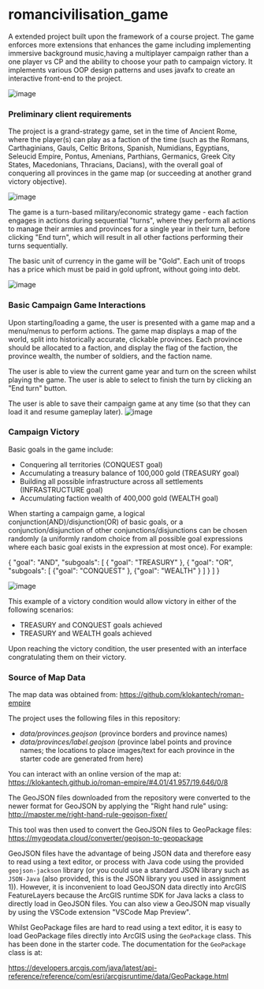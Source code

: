 # romancivilisation_game

A extended project built upon the framework of a course project. The game enforces more extensions that enhances the game including implementing immersive background music,having a multiplayer campaign rather than a one player vs CP and the ability to choose your path to campaign victory. It implements various OOP design patterns and uses javafx to create an interactive front-end to the project. 

![image](https://user-images.githubusercontent.com/73875509/150711108-bced4bb3-88d9-46af-91eb-edb1e549107f.png)

### Preliminary client requirements

The project is a grand-strategy game, set in the time of Ancient Rome, where the player(s) can play as a faction of the time (such as the Romans, Carthaginians, Gauls, Celtic Britons, Spanish, Numidians, Egyptians, Seleucid Empire, Pontus, Amenians, Parthians, Germanics, Greek City States, Macedonians, Thracians, Dacians), with the overall goal of conquering all provinces in the game map (or succeeding at another grand victory objective).

![image](https://user-images.githubusercontent.com/73875509/150711462-351981e1-d7b6-4fb4-a104-91e329e310fc.png)


The game is a turn-based military/economic strategy game - each faction engages in actions during sequential "turns", where they perform all actions to manage their armies and provinces for a single year in their turn, before clicking "End turn", which will result in all other factions performing their turns sequentially.

The basic unit of currency in the game will be "Gold". Each unit of troops has a price which must be paid in gold upfront, without going into debt.

![image](https://user-images.githubusercontent.com/73875509/150716713-8138c403-694a-45ca-badf-50b3541e2f68.png)

### Basic Campaign Game Interactions

Upon starting/loading a game, the user is presented with a game map and a menu/menus to perform actions. The game map displays a map of the world, split into historically accurate, clickable provinces. Each province should be allocated to a faction, and display the flag of the faction, the province wealth, the number of soldiers, and the faction name.

The user is able to view the current game year and turn on the screen whilst playing the game. The user is able to select to finish the turn by clicking an "End turn" button.

The user is able to save their campaign game at any time (so that they can load it and resume gameplay later).
![image](https://user-images.githubusercontent.com/73875509/150716878-20abc340-c88a-4dd6-b512-192a5e24fcf1.png)

### Campaign Victory

Basic goals in the game include:

* Conquering all territories (CONQUEST goal)
* Accumulating a treasury balance of 100,000 gold (TREASURY goal)
* Building all possible infrastructure across all settlements (INFRASTRUCTURE goal)
* Accumulating faction wealth of 400,000 gold (WEALTH goal)

When starting a campaign game, a logical conjunction(AND)/disjunction(OR) of basic goals, or a conjunction/disjunction of other conjunctions/disjunctions can be chosen randomly (a uniformly random choice from all possible goal expressions where each basic goal exists in the expression at most once). For example:

{ "goal": "AND", "subgoals":
  [ { "goal": "TREASURY" },
    { "goal": "OR", "subgoals":
      [ {"goal": "CONQUEST" },
        {"goal": "WEALTH" }
      ]
    }
  ]
}

![image](https://user-images.githubusercontent.com/73875509/150711585-d6680440-6e33-4553-80cd-4651211fd35f.png)

This example of a victory condition would allow victory in either of the following scenarios:

* TREASURY and CONQUEST goals achieved
* TREASURY and WEALTH goals achieved

Upon reaching the victory condition, the user presented with an interface congratulating them on their victory. 

### Source of Map Data

The map data was obtained from: https://github.com/klokantech/roman-empire

The project uses the following files in this repository:
* *data/provinces.geojson* (province borders and province names)
* *data/provinces/label.geojson* (province label points and province names; the locations to place images/text for each province in the starter code are generated from here)

You can interact with an online version of the map at: https://klokantech.github.io/roman-empire/#4.01/41.957/19.646/0/8

The GeoJSON files downloaded from the repository were converted to the newer format for GeoJSON by applying the "Right hand rule" using: http://mapster.me/right-hand-rule-geojson-fixer/

This tool was then used to convert the GeoJSON files to GeoPackage files: https://mygeodata.cloud/converter/geojson-to-geopackage

GeoJSON files have the advantage of being JSON data and therefore easy to read using a text editor, or process with Java code using the provided `geojson-jackson` library (or you could use a standard JSON library such as `JSON-Java` (also provided, this is the JSON library you used in assignment 1)). However, it is inconvenient to load GeoJSON data directly into ArcGIS FeatureLayers because the ArcGIS runtime SDK for Java lacks a class to directly load in GeoJSON files. You can also view a GeoJSON map visually by using the VSCode extension "VSCode Map Preview".

Whilst GeoPackage files are hard to read using a text editor, it is easy to load GeoPackage files directly into ArcGIS using the `GeoPackage` class. This has been done in the starter code. The documentation for the `GeoPackage` class is at:

https://developers.arcgis.com/java/latest/api-reference/reference/com/esri/arcgisruntime/data/GeoPackage.html
